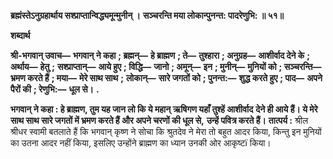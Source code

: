 **ब्रह्मंस्तेऽनुग्रहार्थाय सश्प्राप्तान्विद्ध्यमून्मुनीन् ।** **सञ्चरन्ति मया लोकान्पुनन्त: पादरेणुभि: ॥ ५१॥** 

**शब्दार्थ** 

**श्री-भगवान् उवाच—** **भगवान् ने कहा** **; ब्रह्मन्—** **हे ब्राह्मण** **; ते—** **तुश्हारा** **; अनुग्रह—** **आशीर्वाद देने के** **; अर्थाय—** **हेतु** **;** **सश्प्राप्तान्—** **आये हुए** **; विद्धि—** **जानो** **; अमून्—** **इन** **; मुनीन्—** **मुनियों को** **; सञ्चरन्ति—** **भ्रमण करते हैं** **; मया—** **मेरे साथ साथ** **;** **लोकान्—** **सारे जगतों को** **; पुनन्त:—** **शुद्ध करते हुए** **; पाद—** **अपने पैरों की** **; रेणुभि:—** **धूल से।** **.** 

**भगवान् ने कहा : हे ब्राह्मण, तुम यह जान लो कि ये महान् ऋषिगण यहाँ तुश्हें आशीर्वाद** **देने ही आये हैं। ये मेरे साथ साथ सारे जगतों में भ्रमण करते हैं और अपने चरणों की धूल से,** **उन्हें पवित्र करते हैं।** **तात्पर्य :** श्रील श्रीधर स्वामी बतलाते हैं कि भगवान् कृष्ण ने सोचा कि श्रुतदेव ने मेरा तो बहुत आदर किया, किन्तु इन मुनियों का उतना आदर नहीं किया, इसलिए उन्होंने ब्राह्मण का ध्यान उनकी ओर आकृष्टï किया।  